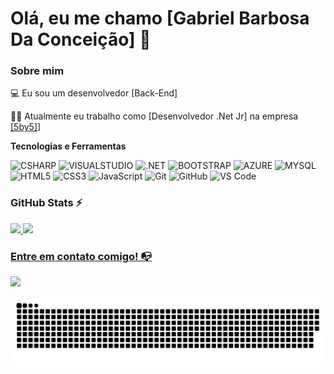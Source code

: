 # Olá, eu me chamo [Gabriel Barbosa Da Conceição] 👋

### Sobre mim

💻 Eu sou um desenvolvedor [Back-End]

👩‍💻 Atualmente eu trabalho como [Desenvolvedor .Net Jr] na empresa [[5by5]](https://5by5.com.br/)]

**Tecnologias e Ferramentas**

![CSHARP](https://img.shields.io/badge/C%23-239120?style=for-the-badge&logo=csharp&logoColor=white)
![VISUALSTUDIO](https://img.shields.io/badge/Visual_Studio-5C2D91?style=for-the-badge&logo=visual%20studio&logoColor=white)
![.NET](https://img.shields.io/badge/.NET-512BD4?style=for-the-badge&logo=dotnet&logoColor=white)
![BOOTSTRAP](https://img.shields.io/badge/Bootstrap-563D7C?style=for-the-badge&logo=bootstrap&logoColor=white)
![AZURE](https://img.shields.io/badge/Azure_DevOps-0078D7?style=for-the-badge&logo=azure-devops&logoColor=white)
![MYSQL](https://img.shields.io/badge/MySQL-005C84?style=for-the-badge&logo=mysql&logoColor=white)
![HTML5](https://img.shields.io/badge/html5-%23E34F26.svg?style=for-the-badge&logo=html5&logoColor=white)
![CSS3](https://img.shields.io/badge/css3-%231572B6.svg?style=for-the-badge&logo=css3&logoColor=white)
![JavaScript](https://img.shields.io/badge/javascript-%23323330.svg?style=for-the-badge&logo=javascript&logoColor=%23F7DF1E)
![Git](https://img.shields.io/badge/git-%23F05033.svg?style=for-the-badge&logo=git&logoColor=white)
![GitHub](https://img.shields.io/badge/github-%23121011.svg?style=for-the-badge&logo=github&logoColor=white)
![VS Code](https://img.shields.io/badge/VS%20Code-0078d7.svg?style=for-the-badge&logo=visual-studio-code&logoColor=white)

### GitHub Stats ⚡
<div>
<a href="https://github.com/GabrielBarbosaDaConceicao">
<img height="180em" src="https://github-readme-stats.vercel.app/api/?username=GabrielBarbosaDaConceicao&show_icons=true&theme=dracula&include_all_commits=true&count_privayte=true"/>
<img height="180em" src="https://github-readme-stats.vercel.app/api/top-langs/?username=GabrielBarbosaDaConceicao&layout=compact&langs_count=16&theme=dracula"/>
</div>

### Entre em contato comigo! 📭
<div>
<a href="https://www.linkedin.com/in/gabriel-barbosa-da-conceição-40a456a6/" target="_blank"><img src="https://img.shields.io/badge/-LinkedIn-%230077B5?style=for-the-badge&logo=linkedin&logoColor=white" target="_blank"></a>   
</div>

![snake gif](https://github.com/GabrielBarbosaDaConceicao/GabrielBarbosaDaConceicao/blob/output/github-contribution-grid-snake.svg)
